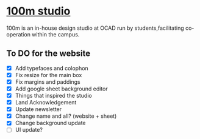 # [100m studio](https://100m.studio)

100m is an in-house design studio at OCAD run by students,facilitating co-operation within the campus.

## To DO for the website

- [x] Add typefaces and colophon
- [x] Fix resize for the main box
- [x] Fix margins and paddings
- [x] Add google sheet background editor
- [x] Things that inspired the studio
- [x] Land Acknowledgement
- [x] Update newsletter
- [x] Change name and all? (website + sheet)
- [x] Change background update
- [ ] UI update?
